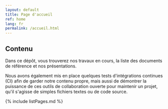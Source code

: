 ```yaml
---
layout: default
title: Page d'accueil
ref: home
lang: fr
permalink: /accueil.html
---
```


## Contenu

Dans ce dépôt, vous trouverez nos travaux en cours, la liste des documents de référence et nos présentations.

Nous avons également mis en place quelques tests d'intégrations continues (CI) afin de garder notre contenu propre, mais aussi de démontrer la puissance de ces outils de collaboration ouverte pour maintenir un projet, qu'il s'agisse de simples fichiers textes ou de code source.

{% include listPages.md %}
